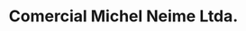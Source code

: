 ---
title: "Comercial Michel Neime Ltda."
url: /independencia/comercial-michel-neime-ltda/
shop: general
---